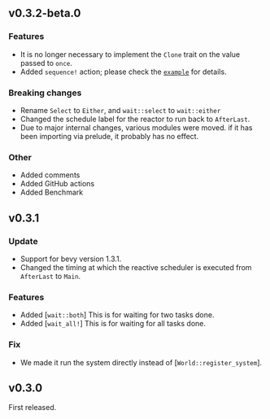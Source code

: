## v0.3.2-beta.0

### Features

- It is no longer necessary to implement the `Clone` trait on the value passed to `once`.
- Added `sequence!` action; please check the [`example`](./examples/simple/sequence.rs) for details.

### Breaking changes

- Rename `Select` to `Either`, and `wait::select` to `wait::either`
- Changed the schedule label for the reactor to run back to `AfterLast`.
- Due to major internal changes, various modules were moved. if it has been importing via prelude, it probably has no effect.

### Other

- Added comments
- Added GitHub actions
- Added Benchmark

## v0.3.1

### Update

- Support for bevy version 1.3.1.
- Changed the timing at which the reactive scheduler is executed from `AfterLast` to `Main`.

### Features

- Added [`wait::both`] This is for waiting for two tasks done.
- Added [`wait_all!`] This is for waiting for all tasks done.

### Fix

- We made it run the system directly instead of [`World::register_system`].

## v0.3.0

First released.
